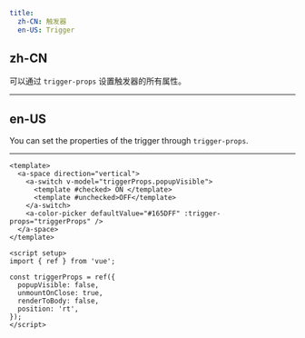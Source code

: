 ```yaml
title:
  zh-CN: 触发器
  en-US: Trigger
```

## zh-CN

可以通过 `trigger-props` 设置触发器的所有属性。

---

## en-US

You can set the properties of the trigger through `trigger-props`.

---

```vue
<template>
  <a-space direction="vertical">
    <a-switch v-model="triggerProps.popupVisible">
      <template #checked> ON </template>
      <template #unchecked>OFF</template>
    </a-switch>
    <a-color-picker defaultValue="#165DFF" :trigger-props="triggerProps" />
  </a-space>
</template>

<script setup>
import { ref } from 'vue';

const triggerProps = ref({
  popupVisible: false,
  unmountOnClose: true,
  renderToBody: false,
  position: 'rt',
});
</script>
```
